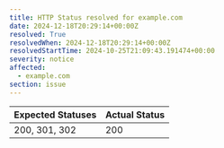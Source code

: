 ```yaml
---
title: HTTP Status resolved for example.com
date: 2024-12-18T20:29:14+00:00Z
resolved: True
resolvedWhen: 2024-12-18T20:29:14+00:00Z
resolvedStartTime: 2024-10-25T21:09:43.191474+00:00
severity: notice
affected:
  - example.com
section: issue
---
```


| Expected Statuses | Actual Status  |
|-------------------|----------------|
| 200, 301, 302 | 200 |
